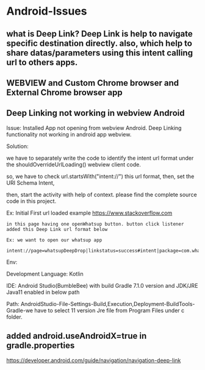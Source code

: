 # Android-Issues

what is Deep Link?
Deep Link is help to navigate specific destination directly. also, which help to share datas/parameters
using this intent calling url to others apps.
--------------------------------------------------------------------
WEBVIEW and Custom Chrome browser and External Chrome browser app
--------------------------------------------------------------------
 Deep Linking not working in webview Android
--------------------------------------------------------------------
Issue:
 Installed App not opening from webview Android.
 Deep Linking functionality not working in android app webview.

Solution:

 we have to separately write the code to identify the intent url format under the shouldOverrideUrlLoading() webview client code.

 so, we have to check url.startsWith("intent://") this url format, then, set the URI Schema Intent,

 then, start the activity with help of context. please find the complete source code in this project.

Ex: Initial First url loaded example https://www.stackoverflow.com

    in this page having one openWhatsup button. button click listener added this Deep Link url format below
    
    Ex: we want to open our whatsup app
    
    intent://page=whatsupDeepDrop|linkstatus=success#intent|package=com.whatsup.com

Env:

Development Language: Kotlin

IDE: Android Studio(BumbleBee) with build Gradle 7.1.0 version and JDK/JRE Java11 enabled in below path

Path: AndroidStudio-File-Settings-Build,Execution,Deployment-BuildTools-Gradle-we have to select 11 version Jre file from Program Files under c folder.

added android.useAndroidX=true in gradle.properties
--------------------------------------------------------------------

https://developer.android.com/guide/navigation/navigation-deep-link
